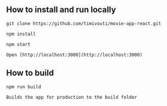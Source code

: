 ## How to install and run locally

`git clone https://github.com/timivouti/movie-app-react.git`

`npm install`

`npm start`

`Open [http://localhost:3000](http://localhost:3000)`

## How to build

`npm run build`

`Builds the app for production to the build folder`

